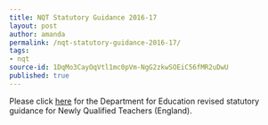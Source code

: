 ```yaml
---
title: NQT Statutory Guidance 2016-17
layout: post
author: amanda
permalink: /nqt-statutory-guidance-2016-17/
tags:
- nqt
source-id: 1DqMo3CayOqVtl1mc0pVm-NgG2zkwSOEiC56fMR2uDwU
published: true
---
```

Please click [here](https://drive.google.com/file/d/0B8BuYUG--HR0R04xSkIxcjdrNm4wRW5ockgwcmZiLXpXb084/view?usp=sharing) for the Department for Education revised statutory guidance for Newly Qualified Teachers (England).

